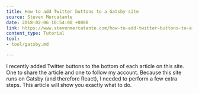 ```yaml
---
title: How to add Twitter buttons to a Gatsby site
source: Steven Mercatante
date: 2018-02-06 10:54:00 +0000
link: https://www.stevenmercatante.com/how-to-add-twitter-buttons-to-a-gatsby-site/
content_type: Tutorial
tool:
- tool/gatsby.md

---
```

I recently added Twitter buttons to the bottom of each article on this site. One to share the article and one to follow my account. Because this site runs on Gatsby (and therefore React), I needed to perform a few extra steps. This article will show you exactly what to do.